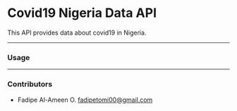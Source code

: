 # Covid19 Nigeria Data API

This API provides data about covid19 in Nigeria.

---
### Usage

___
### Contributors
- Fadipe Al-Ameen O. <fadipetomi00@gmail.com>